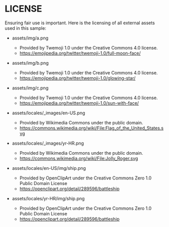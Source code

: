 # LICENSE

Ensuring fair use is important. Here is the licensing of all external assets used in this sample:

- assets/img/a.png
  - Provided by Twemoji 1.0 under the Creative Commons 4.0 license.
  - https://emojipedia.org/twitter/twemoji-1.0/full-moon-face/
- assets/img/b.png
  - Provided by Twemoji 1.0 under the Creative Commons 4.0 license.
  - https://emojipedia.org/twitter/twemoji-1.0/glowing-star/
- assets/img/c.png
  - Provided by Twemoji 1.0 under the Creative Commons 4.0 license.
  - https://emojipedia.org/twitter/twemoji-1.0/sun-with-face/

- assets/locales/_images/en-US.png
  - Provided by Wikimedia Commons under the public domain.
  - https://commons.wikimedia.org/wiki/File:Flag_of_the_United_States.svg
- assets/locales/_images/yr-HR.png
  - Provided by Wikimedia Commons under the public domain.
  - https://commons.wikimedia.org/wiki/File:Jolly_Roger.svg

- assets/locales/en-US/img/ship.png
  - Provided by OpenClipArt under the Creative Commons Zero 1.0 Public Domain License
  - https://openclipart.org/detail/289596/battleship
- assets/locales/yr-HR/img/ship.png
  - Provided by OpenClipArt under the Creative Commons Zero 1.0 Public Domain License
  - https://openclipart.org/detail/289596/battleship
